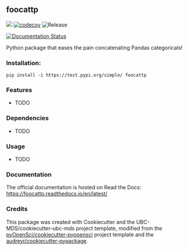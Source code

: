 ## foocattp 

![](https://github.com/mrthomaspin/foocattp/workflows/build/badge.svg) [![codecov](https://codecov.io/gh/mrthomaspin/foocattp/branch/master/graph/badge.svg)](https://codecov.io/gh/mrthomaspin/foocattp) ![Release](https://github.com/mrthomaspin/foocattp/workflows/Release/badge.svg)

[![Documentation Status](https://readthedocs.org/projects/foocattp/badge/?version=latest)](https://foocattp.readthedocs.io/en/latest/?badge=latest)

Python package that eases the pain concatenating Pandas categoricals!

### Installation:

```
pip install -i https://test.pypi.org/simple/ foocattp
```

### Features
- TODO

### Dependencies

- TODO

### Usage

- TODO

### Documentation
The official documentation is hosted on Read the Docs: <https://foocattp.readthedocs.io/en/latest/>

### Credits
This package was created with Cookiecutter and the UBC-MDS/cookiecutter-ubc-mds project template, modified from the [pyOpenSci/cookiecutter-pyopensci](https://github.com/pyOpenSci/cookiecutter-pyopensci) project template and the [audreyr/cookiecutter-pypackage](https://github.com/audreyr/cookiecutter-pypackage).

